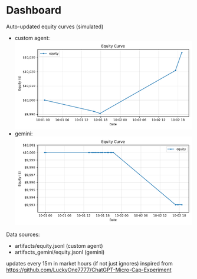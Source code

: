 # Dashboard

Auto-updated equity curves (simulated)

- custom agent: ![Equity Curve](artifacts/equity.png?v=7dc4033)
- gemini: ![Equity Curve (Gemini)](artifacts_gemini/equity.png?v=7dc4033)

Data sources:
- artifacts/equity.jsonl (custom agent)
- artifacts_gemini/equity.jsonl (gemini)

updates every 15m in market hours (if not just ignores)
inspired from https://github.com/LuckyOne7777/ChatGPT-Micro-Cap-Experiment
